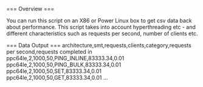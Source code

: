 === Overview ===

You can run this script on an X86 or Power Linux box to get csv data back about performance. This script takes into account hyperthreading etc - and different characteristics such as requests per second, number of clients etc.


=== Data Output ===
architecture,smt,requests,clients,category,requests per second,requests completed in
ppc64le,2,1000,50,PING_INLINE,83333.34,0.01
ppc64le,2,1000,50,PING_BULK,83333.34,0.01
ppc64le,2,1000,50,SET,83333.34,0.01
ppc64le,2,1000,50,GET,83333.34,0.01
...
